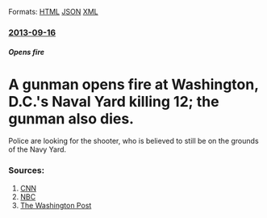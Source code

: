 
Formats: [HTML](/news/2013/09/16/a-gunman-opens-fire-at-washington-d-c-s-naval-yard-killing-12-the-gunman-also-dies.html)  [JSON](/news/2013/09/16/a-gunman-opens-fire-at-washington-d-c-s-naval-yard-killing-12-the-gunman-also-dies.json)  [XML](/news/2013/09/16/a-gunman-opens-fire-at-washington-d-c-s-naval-yard-killing-12-the-gunman-also-dies.xml)  

### [2013-09-16](/news/2013/09/16/index.md)

##### Opens fire
# A gunman opens fire at Washington, D.C.'s Naval Yard killing 12; the gunman also dies.

Police are looking for the shooter, who is believed to still be on the grounds of the Navy Yard.


### Sources:

1. [CNN](http://www.cnn.com/2013/09/16/us/dc-navy-yard-gunshots/index.html?hpt=hp_t1)
2. [NBC](http://usnews.nbcnews.com/_news/2013/09/16/20522196-gunman-opens-fire-at-navy-yard-in-washington-several-wounded-officials-say?lite)
3. [The Washington Post](https://www.washingtonpost.com/local/police-search-for-active-shooter-on-grounds-of-washington-navy-yard-in-southeast-dc/2013/09/16/b1d72b9a-1ecb-11e3-b7d1-7153ad47b549_story.html)

